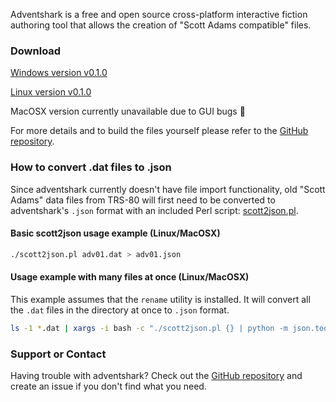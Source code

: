 Adventshark is a free and open source cross-platform interactive fiction authoring tool that allows the creation of "Scott Adams compatible" files.

### Download

[Windows version v0.1.0](Adventshark.exe)

[Linux version v0.1.0](adventshark)

MacOSX version currently unavailable due to GUI bugs 🤒

For more details and to build the files yourself please refer to the [GitHub repository](https://github.com/pdxiv/adventshark).

### How to convert .dat files to .json

Since adventshark currently doesn't have file import functionality, old "Scott Adams" data files from TRS-80 will first need to be converted to adventshark's `.json` format with an included Perl script: [scott2json.pl](scott2json.pl).

#### Basic scott2json usage example (Linux/MacOSX)

```bash
./scott2json.pl adv01.dat > adv01.json
```

#### Usage example with many files at once (Linux/MacOSX)

This example assumes that the `rename` utility is installed. It will convert all the `.dat` files in the directory at once to `.json` format.

```bash
ls -1 *.dat | xargs -i bash -c "./scott2json.pl {} | python -m json.tool > {}.json" ; rename -f 's/.dat.json$/.json/' *.dat.json
```

### Support or Contact

Having trouble with adventshark? Check out the [GitHub repository](https://github.com/pdxiv/adventshark) and create an issue if you don't find what you need.